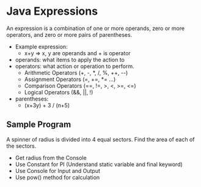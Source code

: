 # Java Expressions
An expression is a combination of one or more operands, zero or more operators, and zero or more pairs of parentheses. 
- Example expression:
    - x+y => x, y are operands and + is operator
- operands: what items to apply the action to
- operators: what action or operation to perform.
    - Arithmetic Operators (+, -, *, /, %, ++, --)
    - Assignment Operators (=, +=, *= ...)
    - Comparison Operators (==, !=, >, <, >=, <=)
    - Logical Operators (&&, ||, !)
- parentheses: 
    - (x+3y) + 3 / (n+5)

## Sample Program
A spinner of radius is divided into 4 equal sectors. Find the area of each of the
sectors. 
- Get radius from the Console
- Use Constant for PI (Understand static variable and final keyword)
- Use Console for Input and Output
- Use pow() method for calculation